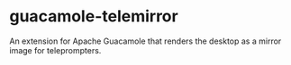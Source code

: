 # guacamole-telemirror
An extension for Apache Guacamole that renders the desktop as a mirror image for teleprompters.
